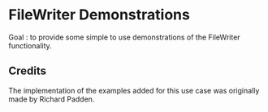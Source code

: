 # FileWriter Demonstrations

Goal : to provide some simple to use demonstrations of the FileWriter functionality.

## Credits

The implementation of the examples added for this use case was originally made by Richard Padden.
